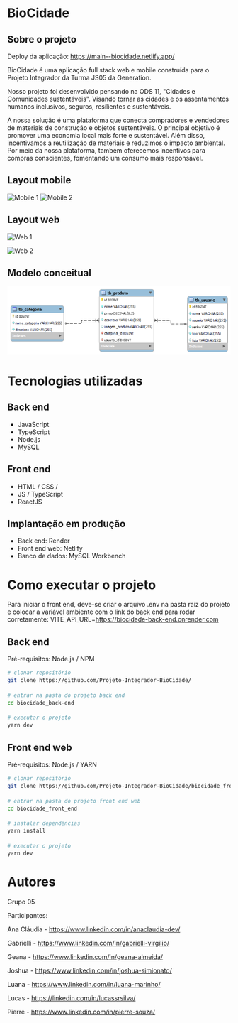 # BioCidade 

## Sobre o projeto

Deploy da aplicação: https://main--biocidade.netlify.app/

BioCidade é uma aplicação full stack web e mobile construída para o Projeto Integrador da Turma JS05 da Generation.

Nosso projeto foi desenvolvido pensando na ODS 11, "Cidades e Comunidades sustentáveis".
Visando tornar as cidades e os assentamentos humanos inclusivos, seguros, resilientes e sustentáveis.

A nossa solução é uma plataforma que conecta compradores e vendedores de materiais de construção e objetos sustentáveis. O principal objetivo é promover uma economia local mais forte e sustentável. Além disso, incentivamos a reutilização de materiais e reduzimos o impacto ambiental. Por meio da nossa plataforma, também oferecemos incentivos para compras conscientes, fomentando um consumo mais responsável.


## Layout mobile
![Mobile 1](https://ik.imagekit.io/j2zphqka9/Produtos/mobile02.png?updatedAt=1728565826242)   ![Mobile 2](https://ik.imagekit.io/j2zphqka9/Produtos/mobile01.png?updatedAt=1728565825810)

## Layout web
![Web 1](https://ik.imagekit.io/j2zphqka9/Produtos/home-biocidade.png?updatedAt=1728565804580)

![Web 2](https://ik.imagekit.io/j2zphqka9/Produtos/login_biocidade.png?updatedAt=1728565789312)

## Modelo conceitual
![Modelo Conceitual](https://github.com/Projeto-Integrador-BioCidade/Documentos/blob/main/db_biocidade.png)

# Tecnologias utilizadas
## Back end
- JavaScript
- TypeScript
- Node.js
- MySQL

## Front end
- HTML / CSS /
- JS / TypeScript
- ReactJS

## Implantação em produção
- Back end: Render
- Front end web: Netlify
- Banco de dados: MySQL Workbench

# Como executar o projeto
Para iniciar o front end, deve-se criar o arquivo .env na pasta raiz do projeto e colocar a variável ambiente com o link do back end para rodar corretamente: VITE_API_URL=https://biocidade-back-end.onrender.com

## Back end
Pré-requisitos: Node.js / NPM
```bash
# clonar repositório
git clone https://github.com/Projeto-Integrador-BioCidade/

# entrar na pasta do projeto back end
cd biocidade_back-end

# executar o projeto
yarn dev
```

## Front end web
Pré-requisitos: Node.js / YARN

```bash
# clonar repositório
git clone https://github.com/Projeto-Integrador-BioCidade/biocidade_front_end

# entrar na pasta do projeto front end web
cd biocidade_front_end

# instalar dependências
yarn install

# executar o projeto
yarn dev
```

# Autores

Grupo 05

Participantes:

Ana Cláudia - https://www.linkedin.com/in/anaclaudia-dev/

Gabrielli - https://www.linkedin.com/in/gabrielli-virgilio/

Geana - https://www.linkedin.com/in/geana-almeida/

Joshua - https://www.linkedin.com/in/joshua-simionato/

Luana - https://www.linkedin.com/in/luana-marinho/

Lucas - https://linkedin.com/in/lucassrsilva/

Pierre - https://www.linkedin.com/in/pierre-souza/


